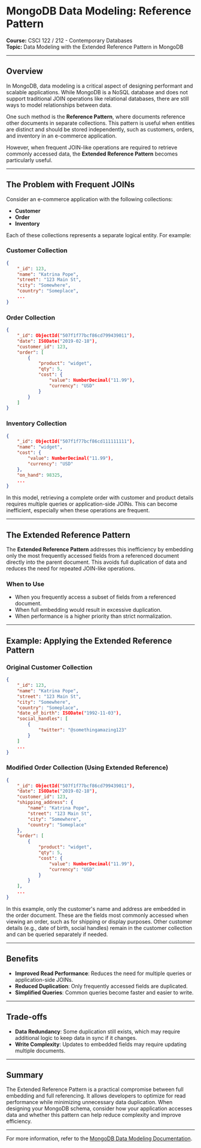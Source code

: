 # MongoDB Data Modeling: Reference Pattern

**Course:** CSCI 122 / 212 - Contemporary Databases  
**Topic:** Data Modeling with the Extended Reference Pattern in MongoDB

---

## Overview

In MongoDB, data modeling is a critical aspect of designing performant and scalable applications. While MongoDB is a NoSQL database and does not support traditional JOIN operations like relational databases, there are still ways to model relationships between data.

One such method is the **Reference Pattern**, where documents reference other documents in separate collections. This pattern is useful when entities are distinct and should be stored independently, such as customers, orders, and inventory in an e-commerce application.

However, when frequent JOIN-like operations are required to retrieve commonly accessed data, the **Extended Reference Pattern** becomes particularly useful.

---

## The Problem with Frequent JOINs

Consider an e-commerce application with the following collections:

- **Customer**
- **Order**
- **Inventory**

Each of these collections represents a separate logical entity. For example:

### Customer Collection

```json
{
    "_id": 123,
    "name": "Katrina Pope",
    "street": "123 Main St",
    "city": "Somewhere",
    "country": "Someplace",
    ...
}
```

### Order Collection

```json
{
    "_id": ObjectId("507f1f77bcf86cd799439011"),
    "date": ISODate("2019-02-18"),
    "customer_id": 123,
    "order": [
        {
            "product": "widget",
            "qty": 5,
            "cost": {
                "value": NumberDecimal("11.99"),
                "currency": "USD"
            }
        }
    ]
}
```

### Inventory Collection

```json
{
    "_id": ObjectId("507f1f77bcf86cd111111111"),
    "name": "widget",
    "cost": {
        "value": NumberDecimal("11.99"),
        "currency": "USD"
    },
    "on_hand": 98325,
    ...
}
```

In this model, retrieving a complete order with customer and product details requires multiple queries or application-side JOINs. This can become inefficient, especially when these operations are frequent.

---

## The Extended Reference Pattern

The **Extended Reference Pattern** addresses this inefficiency by embedding only the most frequently accessed fields from a referenced document directly into the parent document. This avoids full duplication of data and reduces the need for repeated JOIN-like operations.

### When to Use

- When you frequently access a subset of fields from a referenced document.
- When full embedding would result in excessive duplication.
- When performance is a higher priority than strict normalization.

---

## Example: Applying the Extended Reference Pattern

### Original Customer Collection

```json
{
    "_id": 123,
    "name": "Katrina Pope",
    "street": "123 Main St",
    "city": "Somewhere",
    "country": "Someplace",
    "date_of_birth": ISODate("1992-11-03"),
    "social_handles": [
        {
            "twitter": "@somethingamazing123"
        }
    ]
    ...
}
```

### Modified Order Collection (Using Extended Reference)

```json
{
    "_id": ObjectId("507f1f77bcf86cd799439011"),
    "date": ISODate("2019-02-18"),
    "customer_id": 123,
    "shipping_address": {
        "name": "Katrina Pope",
        "street": "123 Main St",
        "city": "Somewhere",
        "country": "Someplace"
    },
    "order": [
        {
            "product": "widget",
            "qty": 5,
            "cost": {
                "value": NumberDecimal("11.99"),
                "currency": "USD"
            }
        }
    ],
    ...
}
```

In this example, only the customer's name and address are embedded in the order document. These are the fields most commonly accessed when viewing an order, such as for shipping or display purposes. Other customer details (e.g., date of birth, social handles) remain in the customer collection and can be queried separately if needed.

---

## Benefits

- **Improved Read Performance**: Reduces the need for multiple queries or application-side JOINs.
- **Reduced Duplication**: Only frequently accessed fields are duplicated.
- **Simplified Queries**: Common queries become faster and easier to write.

---

## Trade-offs

- **Data Redundancy**: Some duplication still exists, which may require additional logic to keep data in sync if it changes.
- **Write Complexity**: Updates to embedded fields may require updating multiple documents.

---

## Summary

The Extended Reference Pattern is a practical compromise between full embedding and full referencing. It allows developers to optimize for read performance while minimizing unnecessary data duplication. When designing your MongoDB schema, consider how your application accesses data and whether this pattern can help reduce complexity and improve efficiency.

---

For more information, refer to the [MongoDB Data Modeling Documentation](https://www.mongodb.com/docs/manual/core/data-modeling-introduction/).
